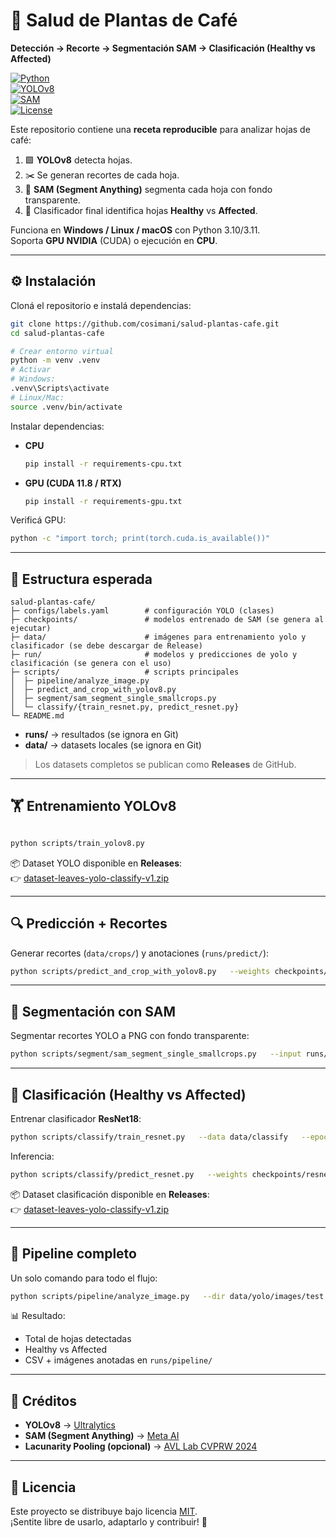 # 🌱 Salud de Plantas de Café  
**Detección → Recorte → Segmentación SAM → Clasificación (Healthy vs Affected)**  

[![Python](https://img.shields.io/badge/python-3.10%7C3.11-blue.svg?logo=python)](https://www.python.org/)  
[![YOLOv8](https://img.shields.io/badge/YOLOv8-Ultralytics-green)](https://github.com/ultralytics/ultralytics)  
[![SAM](https://img.shields.io/badge/Segment%20Anything-Meta-orange)](https://github.com/facebookresearch/segment-anything)  
[![License](https://img.shields.io/badge/License-MIT-lightgrey)](LICENSE)

Este repositorio contiene una **receta reproducible** para analizar hojas de café:  

1. 🟩 **YOLOv8** detecta hojas.  
2. ✂️ Se generan recortes de cada hoja.  
3. 🎨 **SAM (Segment Anything)** segmenta cada hoja con fondo transparente.  
4. 🔎 Clasificador final identifica hojas **Healthy** vs **Affected**.  

Funciona en **Windows / Linux / macOS** con Python 3.10/3.11.  
Soporta **GPU NVIDIA** (CUDA) o ejecución en **CPU**.  

---

## ⚙️ Instalación

Cloná el repositorio e instalá dependencias:  

```bash
git clone https://github.com/cosimani/salud-plantas-cafe.git
cd salud-plantas-cafe

# Crear entorno virtual
python -m venv .venv
# Activar
# Windows:
.venv\Scripts\activate
# Linux/Mac:
source .venv/bin/activate
```

Instalar dependencias:  

- **CPU**  
  ```bash
  pip install -r requirements-cpu.txt
  ```
- **GPU (CUDA 11.8 / RTX)**  
  ```bash
  pip install -r requirements-gpu.txt
  ```

Verificá GPU:  
```bash
python -c "import torch; print(torch.cuda.is_available())"
```

---

## 📂 Estructura esperada

```plaintext
salud-plantas-cafe/
├─ configs/labels.yaml        # configuración YOLO (clases)
├─ checkpoints/               # modelos entrenado de SAM (se genera al ejecutar)
├─ data/                      # imágenes para entrenamiento yolo y clasificador (se debe descargar de Release)
├─ run/                       # modelos y predicciones de yolo y clasificación (se genera con el uso)
├─ scripts/                   # scripts principales
│  ├─ pipeline/analyze_image.py
│  ├─ predict_and_crop_with_yolov8.py
│  ├─ segment/sam_segment_single_smallcrops.py
│  └─ classify/{train_resnet.py, predict_resnet.py}
└─ README.md
```

- **runs/** → resultados (se ignora en Git)  
- **data/** → datasets locales (se ignora en Git)  

> Los datasets completos se publican como **Releases** de GitHub.  

---

## 🏋️ Entrenamiento YOLOv8

```bash

python scripts/train_yolov8.py

```

📦 Dataset YOLO disponible en **Releases**:  
👉 [dataset-leaves-yolo-classify-v1.zip](https://github.com/cosimani/salud-plantas-cafe/releases)

---

## 🔍 Predicción + Recortes

Generar recortes (`data/crops/`) y anotaciones (`runs/predict/`):

```bash
python scripts/predict_and_crop_with_yolov8.py   --weights checkpoints/yolov8_best.pt   --source data/yolo/images/test   --out_dir runs/crops   --conf 0.40
```

---

## 🎨 Segmentación con SAM

Segmentar recortes YOLO a PNG con fondo transparente:  

```bash
python scripts/segment/sam_segment_single_smallcrops.py   --input runs/crops   --output runs/sam   --checkpoint checkpoints/sam_vit_b_01ec64.pth   --model vit_b   --max_width 256   --min_area_frac 0.20
```

---

## 🧪 Clasificación (Healthy vs Affected)

Entrenar clasificador **ResNet18**:

```bash
python scripts/classify/train_resnet.py   --data data/classify   --epochs 20   --batch_size 32
```

Inferencia:

```bash
python scripts/classify/predict_resnet.py   --weights checkpoints/resnet18_best.pt   --input runs/sam   --output runs/classified
```

📦 Dataset clasificación disponible en **Releases**:  
👉 [dataset-leaves-yolo-classify-v1.zip](https://github.com/cosimani/salud-plantas-cafe/releases)

---

## 🔗 Pipeline completo

Un solo comando para todo el flujo:  

```bash
python scripts/pipeline/analyze_image.py   --dir data/yolo/images/test   --yolo_weights checkpoints/yolov8_best.pt   --clf_weights checkpoints/resnet18_best.pt   --out_dir runs/pipeline   --yolo_imgsz 960 --yolo_conf 0.40   --save_crops --save_sam   --sam_checkpoint checkpoints/sam_vit_b_01ec64.pth   --sam_model vit_b --sam_max_width 256 --sam_min_area_frac 0.20   --separate_by_class
```

📊 Resultado:  
- Total de hojas detectadas  
- Healthy vs Affected  
- CSV + imágenes anotadas en `runs/pipeline/`  

---

## 📌 Créditos

- **YOLOv8** → [Ultralytics](https://github.com/ultralytics/ultralytics)  
- **SAM (Segment Anything)** → [Meta AI](https://github.com/facebookresearch/segment-anything)  
- **Lacunarity Pooling (opcional)** → [AVL Lab CVPRW 2024](https://github.com/Advanced-Vision-and-Learning-Lab/2024_V4A_Lacunarity_Pooling_Layer)  

---

## 📜 Licencia

Este proyecto se distribuye bajo licencia [MIT](LICENSE).  
¡Sentite libre de usarlo, adaptarlo y contribuir! 🤝
